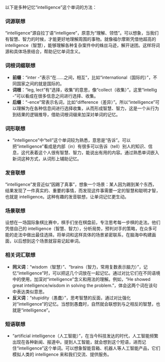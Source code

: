 以下是多种记忆“intelligence”这个单词的方法：

### 词源联想
“intelligence”源自拉丁语“intelligere”，原意为“理解、领悟”。可以想象，当我们有智慧、智力的时候，才能更好地理解周围的事物。就像福尔摩斯凭借他超高的 intelligence（智慧），能够理解各种复杂案件中的蛛丝马迹，解开谜团。这样将词源和具体场景结合，帮助记忆单词含义。

### 词根词缀联想
 - **前缀**：“inter -”表示“在……之间，相互”，比如“international（国际的）”，不同国家之间的就是国际的。
 - **词根**：“leg, lect”有“选择，收集”的意思，像“collect（收集）”。这里“intellig -”可以看成在很多信息之间进行选择、收集。
 - **后缀**：“-ence”常表示名词，比如“difference（差异）”。所以“intelligence”可以理解为在各种信息间进行选择收集，从而形成智慧、智力，这是一个从行为到结果的逻辑推导，借助词根词缀来加深对单词的记忆。

### 词形联想
 - “intelligence”中“tell”这个单词较为熟悉，意思是“告诉”。可以把“intelligence”看成是内部（in）有很多可以告诉（tell）别人的知识、信息，这代表着这个人很有智慧、智力，能说出有用的内容。通过熟悉单词嵌入新词这种方式，从词形上辅助记忆。

### 发音联想
“intelligence”发音近似“因踢了真事”，想象一个场景：某人因为踢到某个东西，结果发现了一件真实的、重要的事情，而发现这件事需要一定的智慧和聪明才智，也就是 intelligence。这种有趣的发音联想，让单词记忆更生动。

### 场景联想
设想在一场国际象棋比赛中，棋手们坐在棋盘前，专注思考每一步棋的走法。他们凭借自己的 intelligence（智慧、智力），分析局势，预判对手的策略，在众多可能的走法中做出最佳选择。将单词和这样具体的场景紧密联系，在脑海中构建画面，以后想到这个场景就容易记起单词。

### 相关词汇联想
 - **同义词**：“wisdom（智慧）”、“brains（智力，常用复数表示脑力）”，记忆“intelligence”时，可以把这几个词放在一起记忆。通过对比它们在不同语境中的使用，加深对“intelligence”含义和用法的理解。例如，“He showed great intelligence/wisdom in solving the problem.”，体会这两个词在该句中表达类似意思。
 - **反义词**：“stupidity（愚蠢）”，思考智慧的反面，通过对比强化对“intelligence”的记忆。当想到愚蠢时，自然就会联想到与之相反的智慧，也就是“intelligence”。

### 短语联想
 - “artificial intelligence（人工智能）”，在当今科技发达的时代，人工智能频繁出现在各种新闻、报道中。提到人工智能，就会想到这个短语，进而记住“intelligence”这个单词。可以想象智能音箱、机器人等人工智能产品，它们模拟人类的 intelligence 来和我们交流、提供服务。 